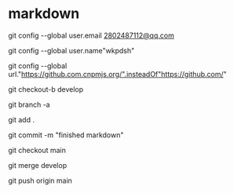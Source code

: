 # markdown
git config --global user.email 2802487112@qq.com                          

git config --global user.name"wkpdsh"                           

git config --global url."https://github.com.cnpmjs.org/".insteadOf"https://github.com/"



git checkout-b develop

git branch -a

git add .

git commit -m "finished markdown"

git checkout main

git merge develop

git push origin main
